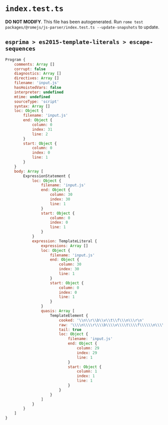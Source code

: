 # `index.test.ts`

**DO NOT MODIFY**. This file has been autogenerated. Run `rome test packages/@romejs/js-parser/index.test.ts --update-snapshots` to update.

## `esprima > es2015-template-literals > escape-sequences`

```javascript
Program {
	comments: Array []
	corrupt: false
	diagnostics: Array []
	directives: Array []
	filename: 'input.js'
	hasHoistedVars: false
	interpreter: undefined
	mtime: undefined
	sourceType: 'script'
	syntax: Array []
	loc: Object {
		filename: 'input.js'
		end: Object {
			column: 0
			index: 31
			line: 2
		}
		start: Object {
			column: 0
			index: 0
			line: 1
		}
	}
	body: Array [
		ExpressionStatement {
			loc: Object {
				filename: 'input.js'
				end: Object {
					column: 30
					index: 30
					line: 1
				}
				start: Object {
					column: 0
					index: 0
					line: 1
				}
			}
			expression: TemplateLiteral {
				expressions: Array []
				loc: Object {
					filename: 'input.js'
					end: Object {
						column: 30
						index: 30
						line: 1
					}
					start: Object {
						column: 0
						index: 0
						line: 1
					}
				}
				quasis: Array [
					TemplateElement {
						cooked: '\\n\\r\\b\\v\\t\\f\\\n\\\r\n'
						raw: '\\\\n\\\\r\\\\b\\\\v\\\\t\\\\f\\\\\\n\\\\\\r\\n'
						tail: true
						loc: Object {
							filename: 'input.js'
							end: Object {
								column: 29
								index: 29
								line: 1
							}
							start: Object {
								column: 1
								index: 1
								line: 1
							}
						}
					}
				]
			}
		}
	]
}
```
